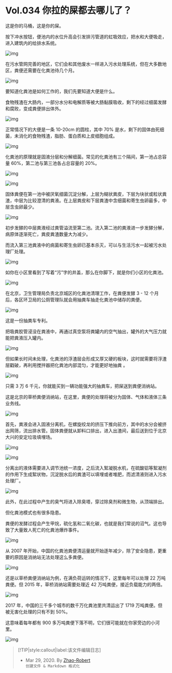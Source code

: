 # Vol.034 你拉的屎都去哪儿了？

这是你的马桶，这是你的屎。

按下冲水按钮，便池内的水位升高会引发排污管道的虹吸效应，把水和大便吸走，进入建筑内的给排水系统。

![img](https://paperclip.host/static/U6yRaDu1NaZAEPicicF0yqoCga80iaE0ibXZzVMfpbTTyjxkO6ILn0fBTTEHjSSkaNqITm0Pu1wShdiaHoEGh3T2udA.gif?imageMogr2/format/avif)

在污水管网完善的地区，它们会和其他废水一样进入污水处理系统，但在大多数地区，粪便还需要在化粪池待几个月。

![img](https://paperclip.host/static/U6yRaDu1NaZAEPicicF0yqoCga80iaE0ibXZQuCIUbsib3bGRlf3yIC0CB02LtEluiaKcZwQVShaqjSa4FhuHBN7nDAA.gif?imageMogr2/format/avif)

要知道化粪池是如何工作的，我们先要知道大便是什么。

食物残渣在大肠内，一部分水分和电解质等被大肠黏膜吸收，剩下的经过细菌发酵和腐败，变成粪便排出体外。

![img](https://paperclip.host/static/U6yRaDu1NaZAEPicicF0yqoCga80iaE0ibXZz25t3XGENoOS1SO3wuY9kV6BDNqvZp8zHWm2JHbiblxh1TicTyKTpqXg.gif?imageMogr2/format/avif)

正常情况下的大便是一条 10-20cm 的圆柱，其中 70% 是水，剩下的固体由死细菌，未消化的食物残渣，脂肪、蛋白质和上皮细胞组成。

![img](https://paperclip.host/static/U6yRaDu1NaZAEPicicF0yqoCga80iaE0ibXZibnevyBUIjL10ZE0GvDqQnmibxB8DjB75slr0bgHNvQ6HzIRKCjqB4lQ.png?imageMogr2/format/avif)

化粪池的原理就是固液分层和分解细菌。常见的化粪池有三个隔间，第一池占总容量 60%，第二池与第三池各占总容量的 20%。  

![img](https://paperclip.host/static/U6yRaDu1NaZAEPicicF0yqoCga80iaE0ibXZh4x3QEQ6JnTEopBgXnHmT97iccbwvoI1pW0CUIarhwpFYRH9RWibdsyg.png?imageMogr2/format/avif)

![img](https://paperclip.host/static/U6yRaDu1NaZAEPicicF0yqoCga80iaE0ibXZ8wvHPcHAC8dP5Kib3jq4cMkjkbiafY0tGibhty8YYiaicLa1g1mXe2ml9Bw.png?imageMogr2/format/avif)

固体粪便在第一池中被厌氧细菌沉淀分解，上层为糊状粪皮，下层为块状或粒状粪渣，中层为比较澄清的粪液。在上层粪皮和下层粪渣中含细菌和寄生虫卵最多，中层含虫卵最少。

![img](https://paperclip.host/static/U6yRaDu1NaZAEPicicF0yqoCga80iaE0ibXZgTHI338Fr7p8z26PXdvDM3PQvlia5VuYRh5DmTzKqkMyrE2BYtSiaJkA.gif?imageMogr2/format/avif)

初步发酵的中层粪液经过粪管溢流至第二池。流入第二池的粪液进一步发酵分解，病原体逐渐死亡，粪皮粪渣数量大为减少。

而流入第三池粪液中的病菌和寄生虫卵已基本杀灭，可以与生活污水一起被污水处理厂处理。

![img](https://paperclip.host/static/U6yRaDu1NaZAEPicicF0yqoCga80iaE0ibXZSIxShPyHtym5eXZdAlZE8iaJIibBZR2FPvs5jofiacSm3SyXSgREco0sQ.gif?imageMogr2/format/avif)

如你在小区里看到了写着“污”字的井盖，那么在你脚下，就是你们小区的化粪池。

![img](https://paperclip.host/static/U6yRaDu1NaZAEPicicF0yqoCga80iaE0ibXZ2DfQHo7c2NAgRp6JPkMBEeW41IBvqNUzNaDD2DZxibOS9Ap1k0ECicIQ.gif?imageMogr2/format/avif)

在北京，卫生管理局负责北京城区的化粪池清理工作，在粪便发酵 3 - 12 个月后，各区环卫局的公厕管理队就会用抽粪车抽走化粪池中储存的粪便。

![img](https://paperclip.host/static/U6yRaDu1NaZAEPicicF0yqoCga80iaE0ibXZCKuPk5dZrMv3mEvOAB0Z4O5AAKjwsic7sjEbORibwZia7raprfrACTe7A.gif?imageMogr2/format/avif)

这是一份抽粪车专利。

把吸粪胶管浸没在粪液中，再通过真空泵将粪罐内的空气抽出，罐外的大气压力就能把粪液压入罐内。

![img](https://paperclip.host/static/U6yRaDu1NaZAEPicicF0yqoCga80iaE0ibXZjrI6k4DicMed4nuSlt9qIx0IlPN5LcrTicS2u9S3fAlftU4yh4jyzkpw.gif?imageMogr2/format/avif)

但如果长时间未处理，化粪池的浮渣层会形成又厚又硬的板块，这时就需要将浮渣层戳破，再利用搅拌器把化粪池内部混匀，才能更好地抽粪 。

![img](https://paperclip.host/static/U6yRaDu1NaZAEPicicF0yqoCga80iaE0ibXZgkjiaMjPiatfOIbTwCO1yluxaYeibW5j7BZ9rfvibrMrOKNER7HUvcb7xQ.gif?imageMogr2/format/avif)

只需 3 万 6 千元，你就能买到一辆功能强大的抽粪车，把屎送到粪便消纳站。

这是北京的草桥粪便消纳站，在这里，粪便的处理将被分为固体、气体和液体三条业务线。

![img](https://paperclip.host/static/U6yRaDu1NaZAEPicicF0yqoCga80iaE0ibXZUpqCp7OuibbRJ0iaPAZ9OClicN0xpjHa2cgDNHvjno701jrEbtzUMEUuw.png?imageMogr2/format/avif)

首先，粪液会进入固液分离机，在螺旋绞龙的挤压下推向前方，其中的水分会被挤出网筛，流出排水管。固体粪便就从卸料口排出，进入出渣间，最后送到位于北京大兴的安定垃圾填埋场。

![img](https://paperclip.host/static/U6yRaDu1NaZAEPicicF0yqoCga80iaE0ibXZ0bm4Yql7AajyiaAzRWVtYsSicTxbMj8k04aMcjCG4aYFtWF96o2HIqlg.gif?imageMogr2/format/avif)

![img](https://paperclip.host/static/U6yRaDu1NaZAEPicicF0yqoCga80iaE0ibXZpayFnca11yWZoI6d3rNFuF0mtUgZRxjD7oTnsvauia8cJvrnX8rB3qw.gif?imageMogr2/format/avif)

分离出的液体需要进入调节池统一浓度，之后流入絮凝脱水机，在硫酸铝等絮凝剂的作用下生成絮状物，沉淀脱水后的粪渣可以填埋或者堆肥，而滤清液则进入污水处理厂。

![img](https://paperclip.host/static/U6yRaDu1NaZAEPicicF0yqoCga80iaE0ibXZbsb9ToqY3LnMff31cPWPTcLUjeKhiaMFlM9GWPJUjKh1M8zTbwNzQrQ.gif?imageMogr2/format/avif)

此外，在此过程中产生的臭气将进入除臭塔，穿过除臭剂和微生物，从顶端排出。

但化粪池模式也有很多隐患。

粪便的发酵过程会产生甲烷，硫化氢和二氧化碳，也就是我们常说的沼气。这也导致了大量致人死亡的化粪池爆炸事件。

![img](https://paperclip.host/static/U6yRaDu1NaZAEPicicF0yqoCga80iaE0ibXZP5riciag9Y5F1WCmazstG2pk73K0whUwib0ib5QajRAhC6WWI3rh6vnoeQ.gif?imageMogr2/format/avif)

从 2007 年开始，中国的化粪池粪便清运量就开始逐年减少，除了安全隐患，更重要的原因是消纳站无法处理这么多粪便。

![img](https://paperclip.host/static/U6yRaDu1NaZAEPicicF0yqoCga80iaE0ibXZzljNkicyX1IyOFj1G7Cae6HXzpicHuFlzxwvavkB16UKRPIBKwLdZfsw.png?imageMogr2/format/avif)

还是以草桥粪便消纳站为例，在满负荷运转的情况下，这里每年可以处理 22 万吨粪便。但 2015 年，草桥消纳站需要处理近 42 万吨粪便，接近负载能力的两倍。

![img](https://paperclip.host/static/U6yRaDu1NaZAEPicicF0yqoCga80iaE0ibXZw3a8G3ReSqmTxopAvuje4uzCy7Nr7ml5ggicwrG8JLicKqTs7LjQmJtw.png?imageMogr2/format/avif)

2017 年，中国的三千多个城市的数千万化粪池里共清运出了 1719 万吨粪便。但被无害化处理的只有不到 50%。

这意味着每年都有 900 多万吨粪便下落不明，它们很可能就在你家旁边的小河里。

![img](https://paperclip.host/static/U6yRaDu1NaZAEPicicF0yqoCga80iaE0ibXZuFM0nIQVU4qAxNEY2PpZoztyP5XHFic06AdocWO3VbYKIFptbxYFd1Q.gif?imageMogr2/format/avif)

> [!TIP|style:callout|label:该文件编辑日志]
>
> - Mar 29, 2020. By [Zhao-Robert](https://github.com/Zhao-Robert)  
> `创建文件 & Markdown 格式化`
